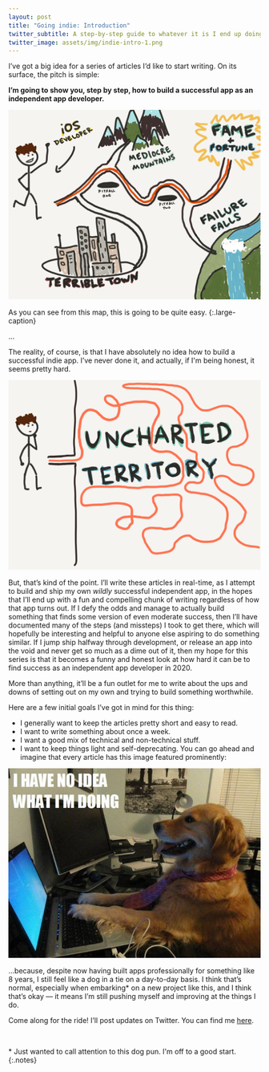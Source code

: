 ```yaml
---
layout: post
title: "Going indie: Introduction"
twitter_subtitle: A step-by-step guide to whatever it is I end up doing.
twitter_image: assets/img/indie-intro-1.png
---
```


I’ve got a big idea for a series of articles I’d like to start writing. On its surface, the pitch is simple: 

**I’m going to show you, step by step, how to build a successful app as an independent app developer.**

![A map to fame and fortune](/assets/img/indie-intro-1.png)

As you can see from this map, this is going to be quite easy.
{:.large-caption}

…

The reality, of course, is that I have absolutely no idea how to build a successful indie app. I’ve never done it, and actually, if I'm being honest, it seems pretty hard. 

![Uncharted territory](/assets/img/indie-intro-2.png)

But, that’s kind of the point. I’ll write these articles in real-time, as I attempt to build and ship my own _wildly_ successful independent app, in the hopes that I’ll end up with a fun and compelling chunk of writing regardless of how that app turns out. If I defy the odds and manage to actually build something that finds some version of even moderate success, then I’ll have documented many of the steps (and missteps) I took to get there, which will hopefully be interesting and helpful to anyone else aspiring to do something similar. If I jump ship halfway through development, or release an app into the void and never get so much as a dime out of it, then my hope for this series is that it becomes a funny and honest look at how hard it can be to find success as an independent app developer in 2020. 

More than anything, it’ll be a fun outlet for me to write about the ups and downs of setting out on my own and trying to build something worthwhile. 

Here are a few initial goals I’ve got in mind for this thing:

* I generally want to keep the articles pretty short and easy to read.
* I want to write something about once a week.
* I want a good mix of technical and non-technical stuff.
* I want to keep things light and self-deprecating. You can go ahead and imagine that every article has this image featured prominently:

![A dog at a computer](/assets/img/indie-intro-3.jpg)

…because, despite now having built apps professionally for something like 8 years, I still feel like a dog in a tie on a day-to-day basis. I think that’s normal, especially when embarking* on a new project like this, and I think that’s okay — it means I’m still pushing myself and improving at the things I do. 

Come along for the ride! I’ll post updates on Twitter. You can find me [here](https://twitter.com/danielmgauthier).

<br/>

\* Just wanted to call attention to this dog pun. I'm off to a good start.
{:.notes}
